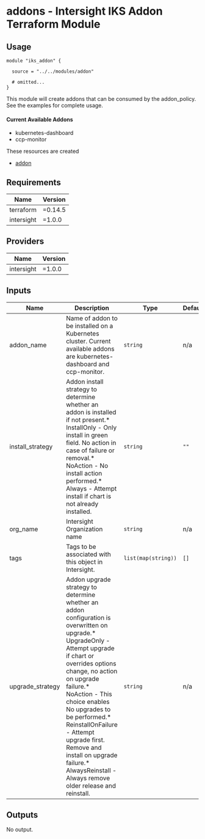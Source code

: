 # addons - Intersight IKS Addon Terraform Module

## Usage

```hcl
module "iks_addon" {

  source = "../../modules/addon"

  # omitted...
}
```

This module will create addons that can be consumed by the addon_policy.  See the examples for complete usage.

#### Current Available Addons
* kubernetes-dashboard
* ccp-monitor

These resources are created
* [addon](https://registry.terraform.io/providers/CiscoDevNet/intersight/latest/docs/resources/kubernetes_addon)


<!-- BEGINNING OF PRE-COMMIT-TERRAFORM DOCS HOOK -->
## Requirements

| Name | Version |
|------|---------|
| terraform | =0.14.5 |
| intersight | =1.0.0 |

## Providers

| Name | Version |
|------|---------|
| intersight | =1.0.0 |

## Inputs

| Name | Description | Type | Default | Required |
|------|-------------|------|---------|:--------:|
| addon\_name | Name of addon to be installed on a Kubernetes cluster.  Current available addons are kubernetes-dashboard and ccp-monitor. | `string` | n/a | yes |
| install\_strategy | Addon install strategy to determine whether an addon is installed if not present.\* InstallOnly - Only install in green field. No action in case of failure or removal.\* NoAction - No install action performed.\* Always - Attempt install if chart is not already installed. | `string` | `""` | no |
| org\_name | Intersight Organization name | `string` | n/a | yes |
| tags | Tags to be associated with this object in Intersight. | `list(map(string))` | `[]` | no |
| upgrade\_strategy | Addon upgrade strategy to determine whether an addon configuration is overwritten on upgrade.\* UpgradeOnly - Attempt upgrade if chart or overrides options change, no action on upgrade failure.\* NoAction - This choice enables No upgrades to be performed.\* ReinstallOnFailure - Attempt upgrade first. Remove and install on upgrade failure.\* AlwaysReinstall - Always remove older release and reinstall. | `string` | n/a | yes |

## Outputs

No output.

<!-- END OF PRE-COMMIT-TERRAFORM DOCS HOOK -->